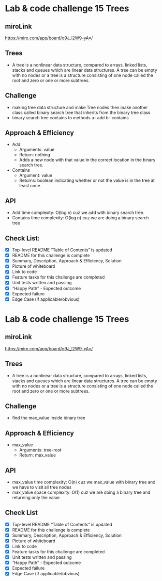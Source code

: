 # **Lab & code challenge 15 Trees**

## miroLink
<https://miro.com/app/board/o9J_l2W9-yA=/>

## Trees
<!-- Short summary or background information -->
- A tree is a nonlinear data structure, compared to arrays, linked lists, stacks and queues which are linear data structures. A tree can be empty with no nodes or a tree is a structure consisting of one node called the root and zero or one or more subtrees.

## Challenge
<!-- Description of the challenge -->
- making tree data structure and make Tree nodes then make another class called binary search tree that inherits from the binary tree class
- binary search tree contains to methods a- add b- contains

## Approach & Efficiency
<!-- What approach did you take? Why? What is the Big O space/time for this approach? -->
- Add
  - Arguments: value
  - Return: nothing
  - Adds a new node with that value in the correct location in the binary search tree.
- Contains
  - Argument: value
  - Returns: boolean indicating whether or not the value is in the tree at least once.

## API
<!-- Description of each method publicly available in each of your trees -->
- Add time complexity: O(log n) cuz we add with binary search tree.
- Contains time complexity: O(log n) cuz we are doing a binary search tree

## **Check List:**

- [x] Top-level README “Table of Contents” is updated
- [x] README for this challenge is complete
- [x] Summary, Description, Approach & Efficiency, Solution
- [x] Picture of whiteboard
- [x] Link to code
- [x] Feature tasks for this challenge are completed
- [x] Unit tests written and passing
- [x] “Happy Path” - Expected outcome
- [x] Expected failure
- [x] Edge Case (if applicable/obvious)

# **Lab & code challenge 15 Trees**

## miroLink
<https://miro.com/app/board/o9J_l2W9-yA=/>

## Trees
<!-- Short summary or background information -->
- A tree is a nonlinear data structure, compared to arrays, linked lists, stacks and queues which are linear data structures. A tree can be empty with no nodes or a tree is a structure consisting of one node called the root and zero or one or more subtrees.

## Challenge
<!-- Description of the challenge -->

- find the max_value inside binary tree

## Approach & Efficiency
<!-- What approach did you take? Why? What is the Big O space/time for this approach? -->
- max_value
  - Arguments: tree-root
  - Return: max_value
  
## API
<!-- Description of each method publicly available in each of your trees -->
- max_value time complexity: O(n) cuz we max_value with binary tree and we have to visit all tree nodes
- max_value space complexity: O(1) cuz we are doing a binary tree and returning only the value

## Check List

- [x] Top-level README “Table of Contents” is updated
- [x] README for this challenge is complete
- [x] Summary, Description, Approach & Efficiency, Solution
- [x] Picture of whiteboard
- [x] Link to code
- [x] Feature tasks for this challenge are completed
- [x] Unit tests written and passing
- [x] “Happy Path” - Expected outcome
- [x] Expected failure
- [x] Edge Case (if applicable/obvious)

